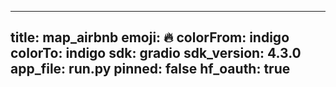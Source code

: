 
---
title: map_airbnb 
emoji: 🔥
colorFrom: indigo
colorTo: indigo
sdk: gradio
sdk_version: 4.3.0
app_file: run.py
pinned: false
hf_oauth: true
---
